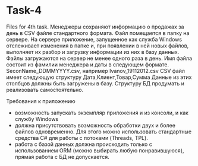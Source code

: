 # Task-4
Files for 4th task.
Менеджеры сохраняют информацию о продажах за день в CSV файле стандартного формата. Файл помещается в папку на сервере. На сервере приложение, запущенное как служба Windows отслеживает изменения в папке и, при появлении в ней новых файлов, выполняет их разбор и загрузку информации из них в базу данных. Файлы загружаются на сервер не менее одного раза в день. Имя файла состоит из фамилии менеджера и даты в следующем формате.
SeconName_DDMMYYYY.csv, например Ivanov_19112012.csv
CSV файл имеет следующую структуру
Дата,Клиент,Товар,Сумма
Данные из этих столбцов должны быть загружены в базу. Структуру БД продумать и реализовать самостоятельно. 

Требования к приложению
- возможность запускать экземпляр приложения и из консоли, и как службу Windows
- должна присутствовать возможность обработки двух и более файлов одновременно. Для этого можно использовать стандартные средства C# для работы с потоками (Threads, TPL).
- работа с базой данных должна происходить только с использованием ORM (можно выбирать любую понравившуюся), прямая работа с БД не допускается.

